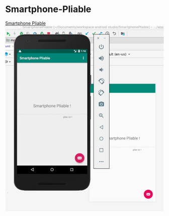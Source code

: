 # Smartphone-Pliable
<a href="https://le-chanteur-masqué.com/">Smartphone Pliable</a><br />
<img src="https://raw.githubusercontent.com/ysimonx/Smartphone-Pliable/master/screenshot%20smartphone%20pliable.png" alt="application android smartphone pliable"/>
